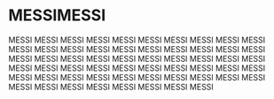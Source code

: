 # MESSIMESSI
MESSI
MESSI
MESSI
MESSI
MESSI
MESSI
MESSI
MESSI
MESSI
MESSI
MESSI
MESSI
MESSI
MESSI
MESSI
MESSI
MESSI
MESSI
MESSI
MESSI
MESSI
MESSI
MESSI
MESSI
MESSI
MESSI
MESSI
MESSI
MESSI
MESSI
MESSI
MESSI
MESSI
MESSI
MESSI
MESSI
MESSI
MESSI
MESSI
MESSI
MESSI
MESSI
MESSI
MESSI
MESSI
MESSI
MESSI
MESSI
MESSI
MESSI
MESSI
MESSI
MESSI
MESSI
MESSI
MESSI
MESSI
MESSI

